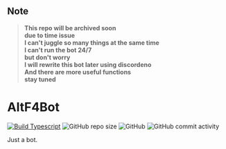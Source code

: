 ## Note

> **This repo will be archived soon**  
> **due to time issue**  
> **I can't juggle so many things at the same time**  
> **I can't run the bot 24/7**  
> **but don't worry**  
> **I will rewrite this bot later using discordeno**  
> **And there are more useful functions**  
> **stay tuned**  




# AltF4Bot

[![Build Typescript](https://github.com/YueMu1022/MuYue-rewrite/actions/workflows/compile.yml/badge.svg)](https://github.com/YueMu1022/MuYue-rewrite/actions/workflows/compile.yml)
![GitHub repo size](https://img.shields.io/github/repo-size/YueMu1022/AltF4Bot)
![GitHub](https://img.shields.io/github/license/YueMu1022/AltF4Bot)
![GitHub commit activity](https://img.shields.io/github/commit-activity/w/YueMu1022/AltF4Bot)

Just a bot.
